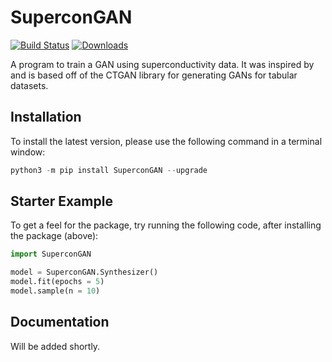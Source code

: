 # SuperconGAN

[![Build Status](https://travis-ci.com/RajeevAtla/SuperconGAN.svg?branch=master)](https://travis-ci.com/RajeevAtla/SuperconGAN)
[![Downloads](https://static.pepy.tech/personalized-badge/supercongan?period=total&units=international_system&left_color=black&right_color=blue&left_text=Downloads)](https://pepy.tech/project/supercongan)

A program to train a GAN using superconductivity data.
It was inspired by and is based off of the CTGAN library for generating GANs for tabular datasets.

## Installation
To install the latest version, please use the following command in a terminal window:

```PowerShell
python3 -m pip install SuperconGAN --upgrade
```

## Starter Example

To get a feel for the package, try running the following code, after installing the package (above):

```python
import SuperconGAN

model = SuperconGAN.Synthesizer()
model.fit(epochs = 5)
model.sample(n = 10)
```

## Documentation

Will be added shortly.
